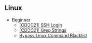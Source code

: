 ## Linux
- Beginner
  - [[CDDC21] SSH Login](https://github.com/Rookie441/CTF/blob/main/Storage/Writeups/CDDC21_Writeup.md#opening-the-gate)
  - [[CDDC21] Grep Strings](https://github.com/Rookie441/CTF/blob/main/Storage/Writeups/CDDC21_Writeup.md#scrambled-eggs)
  - [Bypass Linux Command Blacklist](https://github.com/Rookie441/CTF/blob/main/Categories/Linux/Beginner/missing-tools/missing-tools.md#missing-tools)
